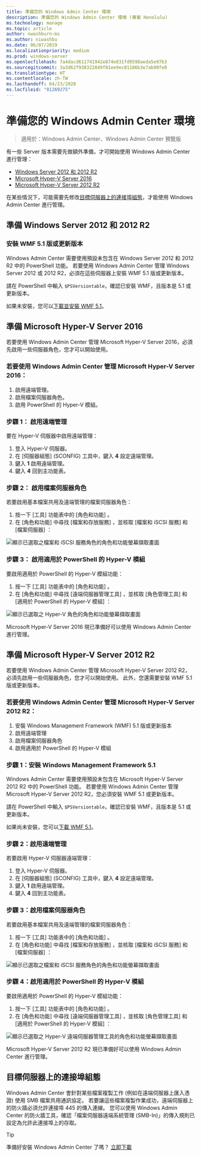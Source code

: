 ```yaml
---
title: 準備您的 Windows Admin Center 環境
description: 準備您的 Windows Admin Center 環境 (專案 Honolulu)
ms.technology: manage
ms.topic: article
author: nwashburn-ms
ms.author: niwashbu
ms.date: 06/07/2019
ms.localizationpriority: medium
ms.prod: windows-server
ms.openlocfilehash: 7a4dacd611741942e874e831fd9598aeda5e97b3
ms.sourcegitcommit: 3a3d62f938322849f81ee9ec01186b3e7ab90fe0
ms.translationtype: HT
ms.contentlocale: zh-TW
ms.lasthandoff: 04/23/2020
ms.locfileid: "81269275"
---
```

# <a name="prepare-your-environment-for-windows-admin-center"></a>準備您的 Windows Admin Center 環境

> 適用於：Windows Admin Center、Windows Admin Center 預覽版

有一些 Server 版本需要先做額外準備，才可開始使用 Windows Admin Center 進行管理：

- [Windows Server 2012 和 2012 R2](#prepare-windows-server-2012-and-2012-r2)
- [Microsoft Hyper-V Server 2016](#prepare-microsoft-hyper-v-server-2016)
- [Microsoft Hyper-V Server 2012 R2](#prepare-microsoft-hyper-v-server-2012-r2)

在某些情況下，可能需要先修改[目標伺服器上的連接埠組態](#port-configuration-on-the-target-server)，才能使用 Windows Admin Center 進行管理。

## <a name="prepare-windows-server-2012-and-2012-r2"></a>準備 Windows Server 2012 和 2012 R2

### <a name="install-wmf-version-51-or-higher"></a>安裝 WMF 5.1 版或更新版本

Windows Admin Center 需要使用預設未包含在 Windows Server 2012 和 2012 R2 中的 PowerShell 功能。 若要使用 Windows Admin Center 管理 Windows Server 2012 或 2012 R2，必須在這些伺服器上安裝 WMF 5.1 版或更新版本。

請在 PowerShell 中輸入 `$PSVersiontable`，確認已安裝 WMF，且版本是 5.1 或更新版本。

如果未安裝，您可以[下載並安裝 WMF 5.1](https://docs.microsoft.com/powershell/wmf/setup/install-configure)。

## <a name="prepare-microsoft-hyper-v-server-2016"></a>準備 Microsoft Hyper-V Server 2016

若要使用 Windows Admin Center 管理 Microsoft Hyper-V Server 2016，必須先啟用一些伺服器角色，您才可以開始使用。

### <a name="to-manage-microsoft-hyper-v-server-2016-with-windows-admin-center"></a>若要使用 Windows Admin Center 管理 Microsoft Hyper-V Server 2016：

1. 啟用遠端管理。
2. 啟用檔案伺服器角色。
3. 啟用 PowerShell 的 Hyper-V 模組。

### <a name="step-1-enable-remote-management"></a>**步驟 1：** 啟用遠端管理

要在 Hyper-V 伺服器中啟用遠端管理：

1. 登入 Hyper-V 伺服器。
2. 在 \[伺服器組態\]  (SCONFIG) 工具中，鍵入 **4** 設定遠端管理。
3. 鍵入 **1** 啟用遠端管理。
4. 鍵入 **4** 回到主功能表。

### <a name="step-2-enable-file-server-role"></a>**步驟 2：** 啟用檔案伺服器角色

若要啟用基本檔案共用及遠端管理的檔案伺服器角色：

1. 按一下 [工具]  功能表中的 [角色和功能]  。
2. 在 [角色和功能]  中尋找 [檔案和存放服務]  ，並核取 [檔案和 iSCSI 服務]  和 [檔案伺服器]  ：

![顯示已選取之檔案和 iSCSI 服務角色的角色和功能螢幕擷取畫面](../media/prepare-environment/c6c30b812d96afcc1edcdb6f52f0e13c.png)

### <a name="step-3-enable-hyper-v-module-for-powershell"></a>**步驟 3：** 啟用適用於 PowerShell 的 Hyper-V 模組

要啟用適用於 PowerShell 的 Hyper-V 模組功能：

1. 按一下 [工具]  功能表中的 [角色和功能]  。
2. 在 [角色和功能]  中尋找 [遠端伺服器管理工具]  ，並核取 [角色管理工具]  和 [適用於 PowerShell 的 Hyper-V 模組]  ：

![顯示已選取之 Hyper-V 角色的角色和功能螢幕擷取畫面](../media/prepare-environment/7ab0999602b7083733525bd0c1ba2747.png)

Microsoft Hyper-V Server 2016 現已準備好可以使用 Windows Admin Center 進行管理。

## <a name="prepare-microsoft-hyper-v-server-2012-r2"></a>準備 Microsoft Hyper-V Server 2012 R2

若要使用 Windows Admin Center 管理 Microsoft Hyper-V Server 2012 R2，必須先啟用一些伺服器角色，您才可以開始使用。  此外，您還需要安裝 WMF 5.1 版或更新版本。

### <a name="to-manage-microsoft-hyper-v-server-2012-r2-with-windows-admin-center"></a>若要使用 Windows Admin Center 管理 Microsoft Hyper-V Server 2012 R2：

1. 安裝 Windows Management Framework (WMF) 5.1 版或更新版本
2. 啟用遠端管理
3. 啟用檔案伺服器角色
4. 啟用適用於 PowerShell 的 Hyper-V 模組

### <a name="step-1-install-windows-management-framework-51"></a>步驟 1：安裝 Windows Management Framework 5.1

Windows Admin Center 需要使用預設未包含在 Microsoft Hyper-V Server 2012 R2 中的 PowerShell 功能。 若要使用 Windows Admin Center 管理 Microsoft Hyper-V Server 2012 R2，您必須安裝 WMF 5.1 或更新版本。

請在 PowerShell 中輸入 `$PSVersiontable`，確認已安裝 WMF，且版本是 5.1 或更新版本。 

如果尚未安裝，您可以[下載 WMF 5.1](https://docs.microsoft.com/powershell/wmf/setup/install-configure)。

### <a name="step-2-enable-remote-management"></a>步驟 2：啟用遠端管理

若要啟用 Hyper-V 伺服器遠端管理：

1. 登入 Hyper-V 伺服器。
2. 在 \[伺服器組態\]  (SCONFIG) 工具中，鍵入 **4** 設定遠端管理。
3. 鍵入 **1** 啟用遠端管理。
4. 鍵入 **4** 回到主功能表。

### <a name="step-3-enable-file-server-role"></a>步驟 3：啟用檔案伺服器角色

若要啟用基本檔案共用及遠端管理的檔案伺服器角色：

1. 按一下 [工具]  功能表中的 [角色和功能]  。
2. 在 [角色和功能]  中尋找 [檔案和存放服務]  ，並核取 [檔案和 iSCSI 服務]  和 [檔案伺服器]  ：

![顯示已選取之檔案和 iSCSI 服務角色的角色和功能螢幕擷取畫面](../media/prepare-environment/c6c30b812d96afcc1edcdb6f52f0e13c.png)

### <a name="step-4-enable-hyper-v-module-for-powershell"></a>步驟 4：啟用適用於 PowerShell 的 Hyper-V 模組

要啟用適用於 PowerShell 的 Hyper-V 模組功能：

1. 按一下 [工具]  功能表中的 [角色和功能]  。
2. 在 [角色和功能]  中尋找 [遠端伺服器管理工具]  ，並核取 [角色管理工具]  和 [適用於 PowerShell 的 Hyper-V 模組]  ：

![顯示已選取之 Hyper-V 遠端伺服器管理工具的角色和功能螢幕擷取畫面](../media/prepare-environment/7ab0999602b7083733525bd0c1ba2747.png)

Microsoft Hyper-V Server 2012 R2 現已準備好可以使用 Windows Admin Center 進行管理。

## <a name="port-configuration-on-the-target-server"></a>目標伺服器上的連接埠組態

Windows Admin Center 會針對某些檔案複製工作 (例如在遠端伺服器上匯入憑證) 使用 SMB 檔案共用通訊協定。 若要讓這些檔案複製作業成功，遠端伺服器上的防火牆必須允許連接埠 445 的傳入連線。  您可以使用 Windows Admin Center 的防火牆工具，確認「檔案伺服器遠端系統管理 (SMB-In)」的傳入規則已設定為允許此連接埠上的存取。

> [!Tip]
> 準備好安裝 Windows Admin Center 了嗎？ [立即下載](https://docs.microsoft.com/windows-server/manage/windows-admin-center/understand/windows-admin-center#download-now)
